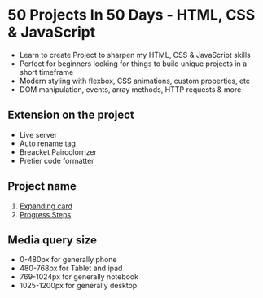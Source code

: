 # 50 Projects In 50 Days - HTML, CSS & JavaScript

- Learn to create Project to sharpen my HTML, CSS & JavaScript skills
- Perfect for beginners looking for things to build unique projects in a short timeframe
- Modern styling with flexbox, CSS animations, custom properties, etc
- DOM manipulation, events, array methods, HTTP requests & more

## Extension on the project

- Live server
- Auto rename tag
- Breacket Paircolorrizer
- Pretier code formatter

## Project name

1. [Expanding card](https://github.com/Wissanukhong/50projects50days/tree/master/01ExpandingCards)
2. [Progress Steps](https://github.com/Wissanukhong/50projects50days/tree/master/02ProgressSteps)

## Media query size

- 0-480px for generally phone
- 480-768px for Tablet and ipad
- 769-1024px for generally notebook
- 1025-1200px for generally desktop
